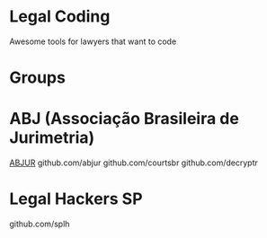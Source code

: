 # Legal Coding

Awesome tools for lawyers that want to code

# Groups

# ABJ (Associação Brasileira de Jurimetria)

[ABJUR](github.com/abjur)
github.com/abjur
github.com/courtsbr
github.com/decryptr

# Legal Hackers SP

github.com/splh




